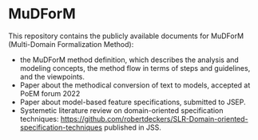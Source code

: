 # MuDForM
This repository contains the publicly available documents for MuDForM (Multi-Domain Formalization Method):
- the MuDForM method definition, which describes the analysis and modeling concepts, the method flow in terms of steps and guidelines, and the viewpoints. 
- Paper about the methodical conversion of text to models, accepted at PoEM forum 2022
- Paper about model-based feature specifications, submitted to JSEP.
- Systemetic literature review on domain-oriented specification techniques: https://github.com/robertdeckers/SLR-Domain-oriented-specification-techniques published in JSS.

